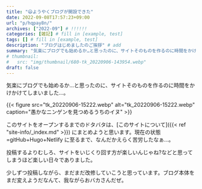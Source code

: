 ```yaml
---
title: "😃ようやくブログが開設できた"
date: 2022-09-08T17:57:23+09:00
url: "p/hqpay8n/"
archives: ["2022-09"] # !!!!!!
categories: [雑記] # fill in [example, test]
tags: [] # fill in [example, test]
description: "ブログはじめましたのご挨拶" # add
summary: "気楽にブログでも始めるか…と思ったのに、サイトそのものを作るのに時間をかけかけてしまった。"
# thumbnail:
#   src: "img/thumbnail/680-tk_20220906-143954.webp"
draft: false
---
```


気楽にブログでも始めるか…と思ったのに、サイトそのものを作るのに時間をかけかけてしまいました…。

{{< figure
src="tk_20220906-15222.webp"
alt="tk_20220906-15222.webp"
caption="愚かなニンゲンを見つめるうちのイヌ" >}}

このサイトをオープンするまでのドタバタは、[このサイトについて]({{< ref "site-info/_index.md" >}}) にまとめようと思います。現在の状態=gitHub+Hugo+Netlify に至るまで、なんだかえらく苦労したなぁ…。

投稿するよりむしろ、サイトをいじくり回す方が楽しいんじゃね?などと思ってしまうほど楽しい日々でありました。

少しずつ投稿しながら、まだまだ改修していこうと思っています。ブログ本体をまだ変えようだなんて、我ながらおバカさんだぜ。
